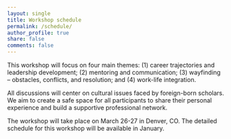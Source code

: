 ```yaml
---
layout: single
title: Workshop schedule
permalink: /schedule/
author_profile: true
share: false
comments: false
---
```



This workshop will focus on four main themes: 
(1) career trajectories and leadership development; 
(2) mentoring and communication; 
(3) wayfinding – obstacles, conflicts, and resolution; and 
(4) work-life integration. 

All discussions will center on cultural issues faced by foreign-born scholars. We aim to create a safe space for all participants to share their personal experience and build a supportive professional network. 

The workshop will take place on March 26-27 in Denver, CO. The detailed schedule for this workshop will be available in January. 


